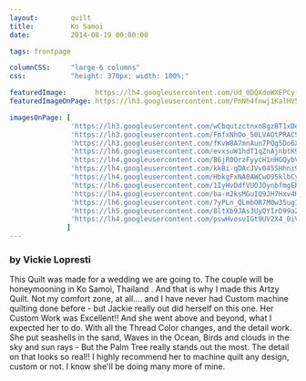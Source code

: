 ```yaml
---
layout:        quilt
title:         Ko Samoi
date:          2014-08-19 00:00:00

tags: frontpage

columnCSS:     "large-6 columns"
css:           "height: 370px; width: 100%;"

featuredImage:       https://lh4.googleusercontent.com/Ud_0DQXdoWXEPCy-pcPreuJBBDgpO2Vs3itbCtzjdbk=w470
featuredImageOnPage: https://lh3.googleusercontent.com/PnNh4fnwj1KalHV5Rc4BilU7oo590qMaIvuLwqXuLzo=w1000

imagesOnPage: [
               'https://lh3.googleusercontent.com/wCbqutzctnxo8gzBT1xDeBW26mUQKm1gX79siSufKLg=w303',
               'https://lh3.googleusercontent.com/FmfxNhOo_50LVAOtPRACSBEQDmIRKIAfJo6P3J4kDJk=w303',
               'https://lh3.googleusercontent.com/fKvW8A7mnAun7PQg5Do6X14LnTH1uyb0HN__bTaFuro=w303',
               'https://lh6.googleusercontent.com/evxsuW1hdT1qZnAjnbtK9_j_BTlB3IHPRaaY7Ie5aCY=w303',
               'https://lh4.googleusercontent.com/B6jR0OrzFyycH1nHGQybVfxBqWVeuOimLnWx7fq-nFg=w303',
               'https://lh4.googleusercontent.com/kkBi-qDAcJVv045SHhni9bgJ4qOkIshfj4CVtlI7rEE=w303',
               'https://lh4.googleusercontent.com/HbkgFxNA0AWCwO95klbCy-O97m2V9cKZqGbAxaZqYFA=w303',
               'https://lh6.googleusercontent.com/1IyHvDdfVUOJOynbfmgEhh-O_aQM86z4X54oUVDgGpM=w303',
               'https://lh4.googleusercontent.com/ba-m2ksMGuIQ9JH7Hxv4H_pIYgwSo86Mj3ki6C2397I=w303',
               'https://lh6.googleusercontent.com/7yPLn_QLmbOR7M0w35ug1VY2CUIEZBn_0zUWJploORo=w303',
               'https://lh5.googleusercontent.com/8ltXb9JAs3UyQYIrD99a2V7uPLLO4Tgh-RwJaoRKwPU=w303',
               'https://lh4.googleusercontent.com/pswHvosvIGt9UV2X4_0iVbhjB8QjtaHMUE-dFfGvNbE=w303'
              ]
---
```


### by Vickie Lopresti

This Quilt was made for a wedding we are going to.  The couple will be honeymooning in Ko Samoi, Thailand .  And that is why I made this Artzy Quilt.  Not my comfort zone, at all.... and I have never had Custom machine quilting done before  - but Jackie really out did herself on this one.  Her Custom Work was Excellent!!   And she went above and beyond, what I expected her to do.  With all the Thread Color changes, and the detail work.  She put seashells in the sand,  Waves in the Ocean,  Birds and clouds in the sky and sun rays - But the Palm Tree really stands out the most.  The detail on that looks so real!!   I highly recommend her to machine quilt any design, custom or not.   I know she'll be doing many more of mine.
